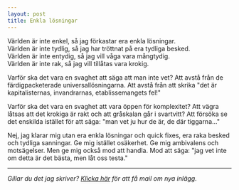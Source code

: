 ```yaml
---
layout: post
title: Enkla lösningar
---
```


Världen är inte enkel, så jag förkastar era enkla lösningar.  
Världen är inte tydlig, så jag har tröttnat på era tydliga besked.  
Världen är inte entydig, så jag vill våga vara mångtydig.  
Världen är inte rak, så jag vill tillåtas vara krokig.  

Varför ska det vara en svaghet att säga att man inte vet? Att
avstå från de färdigpacketerade universallösningarna. Att avstå
från att skrika "det är kapitalisternas, invandrarnas,
etablissemangets fel!" 

Varför ska det vara en svaghet att vara öppen för komplexitet?
Att vägra låtsas att det krokiga är rakt och att gråskalan går i
svartvitt? Att försöka se det enskilda istället för att säga: "man
vet ju hur de är, de där tiggarna..."

Nej, jag klarar mig utan era enkla lösningar och quick fixes, era
raka besked och tydliga sanningar. Ge mig istället osäkerhet. Ge
mig ambivalens och motsägelser. Men ge mig också mod att handla.
Mod att säga: "jag vet inte om detta är det bästa, men låt oss
testa."

---
*Gillar du det jag skriver? [Klicka här][1] för att få mail om
nya inlägg.*

[1]: http://eepurl.com/dKMp0w	"Mailformulär"
